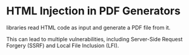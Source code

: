 # HTML Injection in PDF Generators

libraries read HTML code as input and generate a PDF file from it.

This can lead to multiple vulnerabilities, including Server-Side Request Forgery (SSRF) and Local File Inclusion (LFI).

